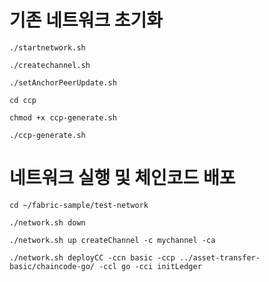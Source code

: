 # 기존 네트워크 초기화
```
./startnetwork.sh
```
```
./createchannel.sh
```
```
./setAnchorPeerUpdate.sh
```
```
cd ccp
```
```
chmod +x ccp-generate.sh
```
```
./ccp-generate.sh
```

# 네트워크 실행 및 체인코드 배포
```
cd ~/fabric-sample/test-network
```
```
./network.sh down
```
```
./network.sh up createChannel -c mychannel -ca
```
```
./network.sh deployCC -ccn basic -ccp ../asset-transfer-basic/chaincode-go/ -ccl go -cci initLedger
```